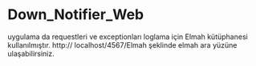 # Down_Notifier_Web
uygulama da requestleri ve exceptionları loglama için Elmah kütüphanesi kullanılmıştır. http:// localhost/4567/Elmah şeklinde elmah ara yüzüne ulaşabilirsiniz.
